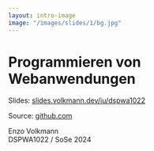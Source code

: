 ```yaml
---
layout: intro-image
image: "/images/slides/1/bg.jpg"
---
```


# Programmieren von Webanwendungen

<div class="text-base">
  <p>
    Slides:
    <a href="https://slides.volkmann.dev/iu/dspwa1022" target="_blank">
      slides.volkmann.dev/iu/dspwa1022
    </a>
  </p>
  
  <p>
    Source:
    <a href="https://github.com/volkmann-design-code/IU-DSPWA1022-Programmierung-von-Web-Anwendungen" target="_blank">
      github.com
    </a>
  </p>
</div>

<div class="absolute bottom left">
  Enzo Volkmann
</div>

<div class="absolute bottom right">
  DSPWA1022 / SoSe 2024
</div>

